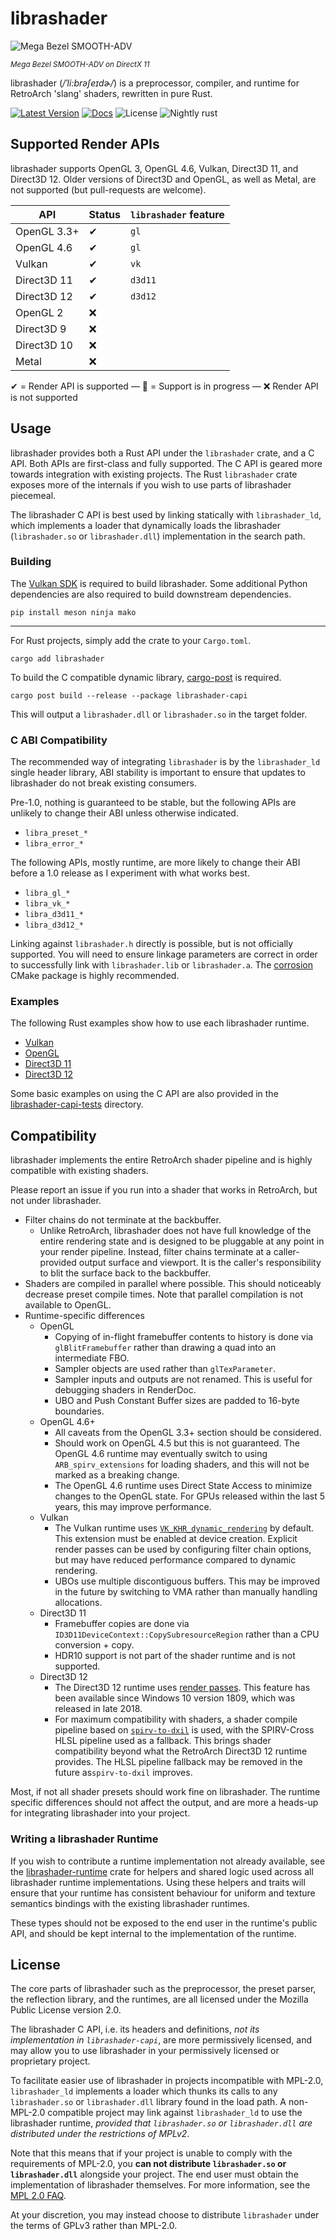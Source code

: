 # librashader

![Mega Bezel SMOOTH-ADV](https://user-images.githubusercontent.com/1000503/212806508-11e6942d-ac48-4659-bd61-1e50259d92b2.png)

<small>*Mega Bezel SMOOTH-ADV on DirectX 11*</small>

librashader (*/ˈli:brəʃeɪdɚ/*) is a preprocessor, compiler, and runtime for RetroArch 'slang' shaders, rewritten in pure Rust.

[![Latest Version](https://img.shields.io/crates/v/librashader.svg)](https://crates.io/crates/librashader) [![Docs](https://docs.rs/librashader/badge.svg)](https://docs.rs/librashader) ![License](https://img.shields.io/crates/l/librashader)
![Nightly rust](https://img.shields.io/badge/rust-nightly-orange.svg)

## Supported Render APIs
librashader supports OpenGL 3, OpenGL 4.6, Vulkan, Direct3D 11, and Direct3D 12.  Older versions
of Direct3D and OpenGL, as well as Metal, are not supported (but pull-requests are welcome).

| **API**     | **Status** | **`librashader` feature** |
|-------------|------------|---------------------------|
| OpenGL 3.3+ | ✔          | `gl`                      |
| OpenGL 4.6  | ✔          | `gl`                      |
| Vulkan      | ✔          | `vk`                      |
| Direct3D 11 | ✔          | `d3d11`                   |
| Direct3D 12 | ✔          | `d3d12`                   |
| OpenGL 2    | ❌          |                           |
| Direct3D 9  | ❌          |                           |
| Direct3D 10 | ❌          |                           |
| Metal       | ❌          |                           |


✔ = Render API is supported &mdash; 🚧 =  Support is in progress &mdash; ❌ Render API is not supported
## Usage

librashader provides both a Rust API under the `librashader` crate, and a C API. Both APIs are first-class and fully supported.
The C API is geared more towards integration with existing projects. The Rust `librashader` crate exposes more
of the internals if you wish to use parts of librashader piecemeal.

The librashader C API is best used by linking statically with `librashader_ld`, which implements a loader that dynamically
loads the librashader (`librashader.so` or `librashader.dll`) implementation in the search path. 

### Building

The [Vulkan SDK](https://www.lunarg.com/vulkan-sdk/) is required to build librashader. Some additional Python dependencies
are also required to build downstream dependencies.

```
pip install meson ninja mako
```
---

For Rust projects, simply add the crate to your `Cargo.toml`. 

```
cargo add librashader
```

To build the C compatible dynamic library, [cargo-post](https://crates.io/crates/cargo-post) is required.

```
cargo post build --release --package librashader-capi
```

This will output a `librashader.dll` or `librashader.so` in the target folder.

### C ABI Compatibility
The recommended way of integrating `librashader` is by the `librashader_ld` single header library, ABI stability 
is important to ensure that updates to librashader do not break existing consumers.

Pre-1.0, nothing is guaranteed to be stable, but the following APIs are unlikely to change their ABI unless otherwise indicated.

* `libra_preset_*`
* `libra_error_*`

The following APIs, mostly runtime, are more likely to change their ABI before a 1.0 release as I experiment with what
works best.

* `libra_gl_*`
* `libra_vk_*`
* `libra_d3d11_*`
* `libra_d3d12_*`

Linking against `librashader.h` directly is possible, but is not officially supported. You will need to ensure linkage
parameters are correct in order to successfully link with `librashader.lib` or `librashader.a`. The [corrosion](https://github.com/corrosion-rs/)
CMake package is highly recommended.

### Examples

The following Rust examples show how to use each librashader runtime.
* [Vulkan](https://github.com/SnowflakePowered/librashader/blob/master/librashader-runtime-vk/src/lib.rs)
* [OpenGL](https://github.com/SnowflakePowered/librashader/blob/master/librashader-runtime-gl/src/lib.rs)
* [Direct3D 11](https://github.com/SnowflakePowered/librashader/blob/master/librashader-runtime-d3d11/src/lib.rs)
* [Direct3D 12](https://github.com/SnowflakePowered/librashader/blob/master/librashader-runtime-d3d12/src/lib.rs)

Some basic examples on using the C API are also provided in the [librashader-capi-tests](https://github.com/SnowflakePowered/librashader/tree/master/test/capi-tests/librashader-capi-tests)
directory.

## Compatibility

librashader implements the entire RetroArch shader pipeline and is highly compatible with existing shaders.

Please report an issue if you run into a shader that works in RetroArch, but not under librashader.

* Filter chains do not terminate at the backbuffer.
  * Unlike RetroArch, librashader does not have full knowledge of the entire rendering state and is designed to be pluggable
    at any point in your render pipeline. Instead, filter chains terminate at a caller-provided output surface and viewport. 
    It is the caller's responsibility to blit the surface back to the backbuffer.
* Shaders are compiled in parallel where possible. This should noticeably decrease preset compile times. Note that parallel compilation
  is not available to OpenGL.
* Runtime-specific differences
  * OpenGL
    * Copying of in-flight framebuffer contents to history is done via `glBlitFramebuffer` rather than drawing a quad into an intermediate FBO.
    * Sampler objects are used rather than `glTexParameter`.
    * Sampler inputs and outputs are not renamed. This is useful for debugging shaders in RenderDoc.
    * UBO and Push Constant Buffer sizes are padded to 16-byte boundaries.
  * OpenGL 4.6+
    * All caveats from the OpenGL 3.3+ section should be considered.
    * Should work on OpenGL 4.5 but this is not guaranteed. The OpenGL 4.6 runtime may eventually switch to using `ARB_spirv_extensions` for loading shaders, and this will not be marked as a breaking change.
    * The OpenGL 4.6 runtime uses Direct State Access to minimize changes to the OpenGL state. For GPUs released within the last 5 years, this may improve performance.
  * Vulkan
    * The Vulkan runtime uses [`VK_KHR_dynamic_rendering`](https://registry.khronos.org/vulkan/specs/1.3-extensions/man/html/VK_KHR_dynamic_rendering.html) by default.
      This extension must be enabled at device creation. Explicit render passes can be used by configuring filter chain options, but may have reduced performance 
      compared to dynamic rendering.
    * UBOs use multiple discontiguous buffers. This may be improved in the future by switching to VMA rather than manually handling allocations.
  * Direct3D 11
    * Framebuffer copies are done via `ID3D11DeviceContext::CopySubresourceRegion` rather than a CPU conversion + copy.
    * HDR10 support is not part of the shader runtime and is not supported.
  * Direct3D 12
    * The Direct3D 12 runtime uses [render passes](https://learn.microsoft.com/en-us/windows/win32/direct3d12/direct3d-12-render-passes). This feature has been available since Windows 10 version 1809,
      which was released in late 2018.
    * For maximum compatibility with shaders, a shader compile pipeline based on [`spirv-to-dxil`](https://github.com/SnowflakePowered/spirv-to-dxil-rs) is used, with the SPIRV-Cross HLSL pipeline used as a fallback. 
      This brings shader compatibility beyond what the RetroArch Direct3D 12 runtime provides. The HLSL pipeline fallback may be removed in the future as`spirv-to-dxil` improves.
    
Most, if not all shader presets should work fine on librashader. The runtime specific differences should not affect the output,
and are more a heads-up for integrating librashader into your project.

### Writing a librashader Runtime

If you wish to contribute a runtime implementation not already available, see the [librashader-runtime](https://docs.rs/librashader-runtime/latest/librashader_runtime/)
crate for helpers and shared logic used across all librashader runtime implementations. Using these helpers and traits will
ensure that your runtime has consistent behaviour for uniform and texture semantics bindings with the existing librashader runtimes.

These types should not be exposed to the end user in the runtime's public API, and should be kept internal to the implementation of 
the runtime.

## License
The core parts of librashader such as the preprocessor, the preset parser, 
the reflection library, and the runtimes, are all licensed under the Mozilla Public License version 2.0.

The librashader C API, i.e. its headers and definitions, *not its implementation in `librashader-capi`*,
are more permissively licensed, and may allow you to use librashader in your permissively 
licensed or proprietary project.

To facilitate easier use of librashader in projects incompatible with MPL-2.0, `librashader_ld`
implements a loader which thunks its calls to any `librashader.so` or `librashader.dll`
library found in the load path. A non-MPL-2.0 compatible project may link against
`librashader_ld` to use the librashader runtime, *provided that `librashader.so` or `librashader.dll` 
are distributed under the restrictions of MPLv2*.

Note that this means that if your project is unable to comply with the requirements of MPL-2.0, 
you **can not distribute `librashader.so` or `librashader.dll`** alongside your project. 
The end user must obtain the implementation of librashader themselves. For more information, 
see the [MPL 2.0 FAQ](https://www.mozilla.org/en-US/MPL/2.0/FAQ/).


At your discretion, you may instead choose to distribute `librashader` under the terms of GPLv3 rather than MPL-2.0.